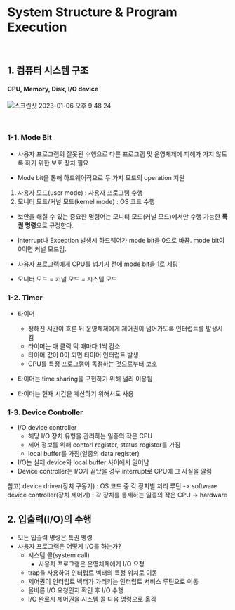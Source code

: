 # System Structure & Program Execution

&nbsp;

## 1. 컴퓨터 시스템 구조
#### CPU, Memory, Disk, I/O device
![스크린샷 2023-01-06 오후 9 48 24](https://user-images.githubusercontent.com/71378447/211041566-5d5ab49a-772a-45ed-be87-95e474bd3c07.png)

&nbsp;

### 1-1. Mode Bit
- 사용자 프로그램의 잘못된 수행으로 다른 프로그램 및 운영체제에 피해가 가지 않도록 하기 위한 보호 장치 필요

- Mode bit을 통해 하드웨어적으로 두 가지 모드의 operation 지원
>
   1. 사용자 모드(user mode) : 사용자 프로그램 수행
   2. 모니터 모드/커널 모드(kernel mode) : OS 코드 수행
  
  - 보안을 해칠 수 있는 중요한 명령어는 모니터 모드(커널 모드)에서만 수행 가능한 **특권 명령**으로 규정한다.
  - Interrupt나 Exception 발생시 하드웨어가 mode bit을 0으로 바꿈. mode bit이 0이면 커널 모드임.
  - 사용자 프로그램에게 CPU를 넘기기 전에 mode bit을 1로 세팅

  - 모니터 모드 = 커널 모드 = 시스템 모드
  
### 1-2. Timer
- 타이머
  - 정해진 시간이 흐른 뒤 운영체제에게 제어권이 넘어가도록 인터럽트를 발생시킴
  - 타이머는 매 클럭 틱 때마다 1씩 감소
  - 타이머 값이 0이 되면 타이머 인터럽트 발생
  - CPU를 특정 프로그램이 독점하는 것으로부터 보호

- 타이머는 time sharing을 구현하기 위해 널리 이용됨
- 타이머는 현재 시간을 계산하기 위해서도 사용


### 1-3. Device Controller
- I/O device controller
  - 해당 I/O 장치 유형을 관리하는 일종의 작은 CPU
  - 제어 정보를 위해 contorl register, status register를 가짐
  - local buffer를 가짐(일종의 data register)
- I/O는 실제 device와 local buffer 사이에서 일어남
- Device controller는 I/O가 끝났을 경우 interrupt로 CPU에 그 사실을 알림

참고)
device driver(장치 구동기) : OS 코드 중 각 장치별 처리 루틴 -> software
device controller(장치 제어기) : 각 장치를 통제하는 일종의 작은 CPU -> hardware


## 2. 입출력(I/O)의 수행
- 모든 입출력 명령은 특권 명령
- 사용자 프로그램은 어떻게 I/O를 하는가?
  - 시스템 콜(system call)
    - 사용자 프로그램은 운영체제에게 I/O 요청  
  - trap을 사용하여 인터럽트 벡터의 특정 위치로 이동
  - 제어권이 인터럽트 벡터가 가리키는 인터럽트 서비스 루틴으로 이동
  - 올바른 I/O 요청인지 확인 후 I/O 수행
  - I/O 완료시 제어권을 시스템 콜 다음 명령으로 옮김
  
  
